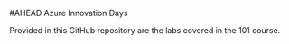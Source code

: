 #AHEAD Azure Innovation Days

Provided in this GitHub repository are the labs covered in the 101 course.